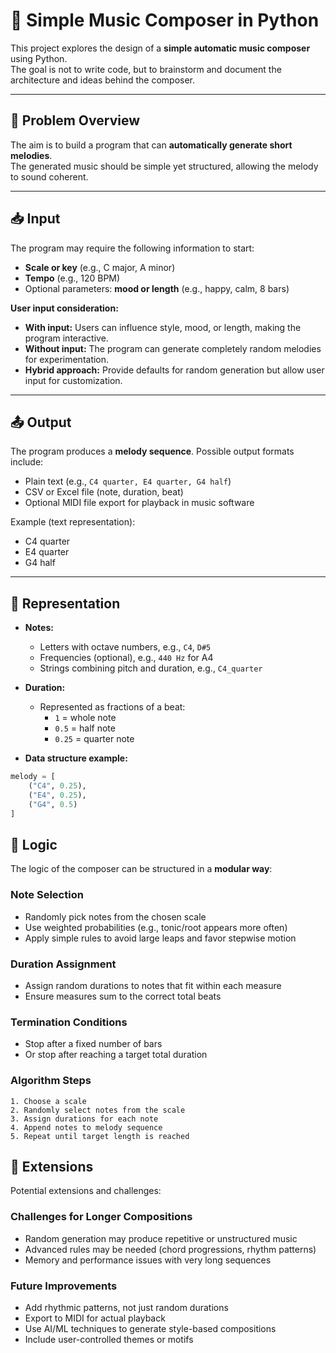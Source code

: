 # 🎵 Simple Music Composer in Python

This project explores the design of a **simple automatic music composer** using Python.  
The goal is not to write code, but to brainstorm and document the architecture and ideas behind the composer.

---

## 📝 Problem Overview
The aim is to build a program that can **automatically generate short melodies**.  
The generated music should be simple yet structured, allowing the melody to sound coherent.

---

## 📥 Input

The program may require the following information to start:

- **Scale or key** (e.g., C major, A minor)  
- **Tempo** (e.g., 120 BPM)  
- Optional parameters: **mood or length** (e.g., happy, calm, 8 bars)  

**User input consideration:**  
- **With input:** Users can influence style, mood, or length, making the program interactive.  
- **Without input:** The program can generate completely random melodies for experimentation.  
- **Hybrid approach:** Provide defaults for random generation but allow user input for customization.

---

## 📤 Output

The program produces a **melody sequence**. Possible output formats include:

- Plain text (e.g., `C4 quarter, E4 quarter, G4 half`)  
- CSV or Excel file (note, duration, beat)  
- Optional MIDI file export for playback in music software  

Example (text representation):

- C4 quarter
- E4 quarter
- G4 half

---

## 🎼 Representation

- **Notes:**  
  - Letters with octave numbers, e.g., `C4`, `D#5`  
  - Frequencies (optional), e.g., `440 Hz` for A4  
  - Strings combining pitch and duration, e.g., `C4_quarter`  

- **Duration:**  
  - Represented as fractions of a beat:  
    - `1` = whole note  
    - `0.5` = half note  
    - `0.25` = quarter note  

- **Data structure example:**

```python
melody = [
    ("C4", 0.25),
    ("E4", 0.25),
    ("G4", 0.5)
]
```


## 🧠 Logic

The logic of the composer can be structured in a **modular way**:

### Note Selection
- Randomly pick notes from the chosen scale
- Use weighted probabilities (e.g., tonic/root appears more often)
- Apply simple rules to avoid large leaps and favor stepwise motion

### Duration Assignment
- Assign random durations to notes that fit within each measure
- Ensure measures sum to the correct total beats

### Termination Conditions
- Stop after a fixed number of bars
- Or stop after reaching a target total duration

### Algorithm Steps
```text
1. Choose a scale
2. Randomly select notes from the scale
3. Assign durations for each note
4. Append notes to melody sequence
5. Repeat until target length is reached
```

## 🚀 Extensions

Potential extensions and challenges:

### Challenges for Longer Compositions
- Random generation may produce repetitive or unstructured music
- Advanced rules may be needed (chord progressions, rhythm patterns)
- Memory and performance issues with very long sequences

### Future Improvements
- Add rhythmic patterns, not just random durations
- Export to MIDI for actual playback
- Use AI/ML techniques to generate style-based compositions
- Include user-controlled themes or motifs
